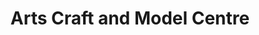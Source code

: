 ---
title: "Arts Craft and Model Centre"
url: /clacton-on-sea/arts-craft-and-model-centre/
shop: craft
---